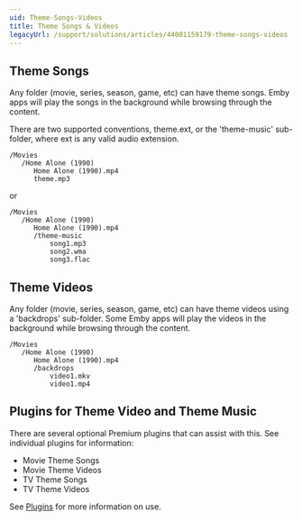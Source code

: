 ```yaml
---
uid: Theme-Songs-Videos
title: Theme Songs & Videos
legacyUrl: /support/solutions/articles/44001159179-theme-songs-videos
---
```


## Theme Songs
 
Any folder (movie, series, season, game, etc) can have theme songs. Emby apps will play the songs in the background while browsing through the content.

There are two supported conventions, theme.ext, or the 'theme-music' sub-folder, where ext is any valid audio extension.

```
/Movies
   /Home Alone (1990)
      Home Alone (1990).mp4
      theme.mp3
```

or

```
/Movies
   /Home Alone (1990)
      Home Alone (1990).mp4
      /theme-music
          song1.mp3
          song2.wma
          song3.flac
```
 
## Theme Videos

Any folder (movie, series, season, game, etc) can have theme videos using a 'backdrops' sub-folder. Some Emby apps will play the videos in the background while browsing through the content.

```
/Movies
   /Home Alone (1990)
      Home Alone (1990).mp4
      /backdrops
          video1.mkv
          video1.mp4
```

## Plugins for Theme Video and Theme Music

There are several optional Premium plugins that can assist with this.  See individual plugins for information:
* Movie Theme Songs
* Movie Theme Videos
* TV Theme Songs
* TV Theme Videos

See [Plugins](Plugins.md) for more information on use.